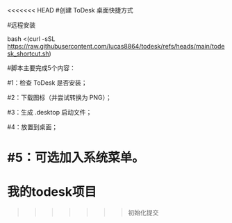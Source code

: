 <<<<<<< HEAD
#创建 ToDesk 桌面快捷方式

#远程安装

bash <(curl -sSL https://raw.githubusercontent.com/lucas8864/todesk/refs/heads/main/todesk_shortcut.sh)

#脚本主要完成5个内容：

#1：检查 ToDesk 是否安装；

#2：下载图标（并尝试转换为 PNG）；

#3：生成 .desktop 启动文件；

#4：放置到桌面；

#5：可选加入系统菜单。
=======
# 我的todesk项目
>>>>>>> 初始化提交
